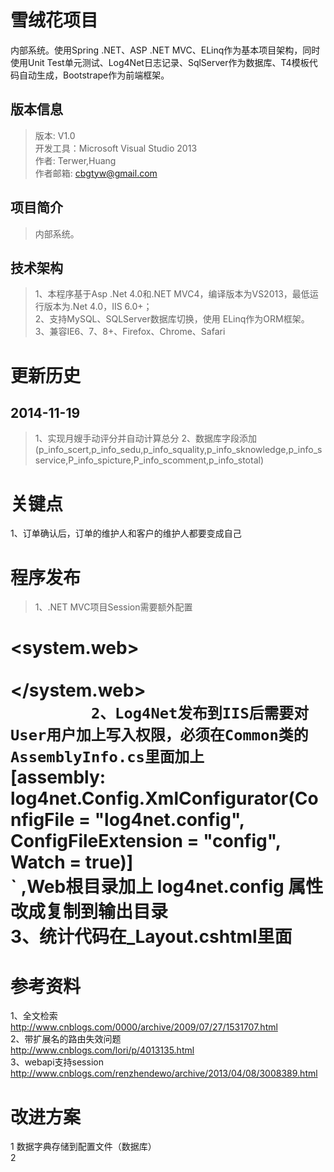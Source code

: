 ﻿雪绒花项目
=========

内部系统。使用Spring .NET、ASP .NET MVC、ELinq作为基本项目架构，同时使用Unit Test单元测试、Log4Net日志记录、SqlServer作为数据库、T4模板代码自动生成，Bootstrape作为前端框架。

版本信息
-------
>版本: V1.0     
>开发工具：Microsoft Visual Studio 2013      
>作者: Terwer,Huang   
>作者邮箱: cbgtyw@gmail.com   

项目简介
-------
>内部系统。

技术架构
-------
>1、本程序基于Asp .Net 4.0和.NET MVC4，编译版本为VS2013，最低运行版本为.Net 4.0，IIS 6.0+；  
>2、支持MySQL、SQLServer数据库切换，使用 ELinq作为ORM框架。    
>3、兼容IE6、7、8+、Firefox、Chrome、Safari             

更新历史
======
2014-11-19  
----------   
>1、实现月嫂手动评分并自动计算总分
>2、数据库字段添加(p_info_scert,p_info_sedu,p_info_squality,p_info_sknowledge,p_info_sservice,P_info_spicture,P_info_scomment,p_info_stotal)

关键点
=====
1、订单确认后，订单的维护人和客户的维护人都要变成自己    


程序发布
=============================
>1、.NET MVC项目Session需要额外配置        

<system.web>  
  <sessionState mode="StateServer" stateConnectionString="tcpip=127.0.0.1:42424" sqlConnectionString="data source=127.0.0.1;Trusted_Connection=yes" cookieless="false" timeout="720" />   
  </system.web>  
 `         
2、Log4Net发布到IIS后需要对User用户加上写入权限，必须在Common类的AssemblyInfo.cs里面加上     
 `
[assembly: log4net.Config.XmlConfigurator(ConfigFile = "log4net.config", ConfigFileExtension = "config", Watch = true)]   
 `  ,Web根目录加上 log4net.config 属性改成复制到输出目录           
3、统计代码在_Layout.cshtml里面     
=============================

参考资料
=======
1、全文检索  
http://www.cnblogs.com/0000/archive/2009/07/27/1531707.html     
2、带扩展名的路由失效问题    
http://www.cnblogs.com/lori/p/4013135.html    
3、webapi支持session    
http://www.cnblogs.com/renzhendewo/archive/2013/04/08/3008389.html     

改进方案
========        
1 数据字典存储到配置文件（数据库）         
2                                                                                                                  





  

